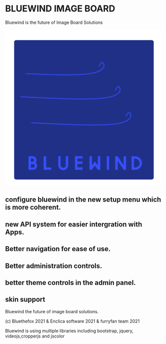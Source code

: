 # BLUEWIND IMAGE BOARD

Bluewind is the future of Image Board Solutions



![image info](./BOL.png)


## configure bluewind in the new setup menu which is more coherent.


## new API system for easier intergration with Apps.

## Better navigation for ease of use.

## Better administration controls.

## better theme controls in the admin panel.

## skin support

Bluewind the future of image board solutions.


(c) Bluethefox 2021 & Enclica software 2021 & furryfan team 2021



Bluewind is using multiple libraries including bootstrap, jquery, videojs,cropperjs and jscolor